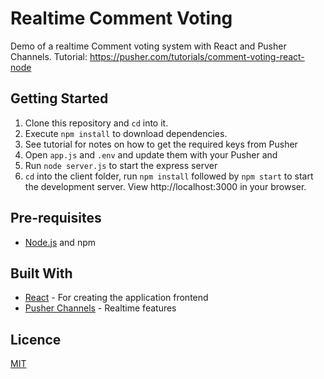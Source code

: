# Realtime Comment Voting

Demo of a realtime Comment voting system with React and Pusher Channels. Tutorial: https://pusher.com/tutorials/comment-voting-react-node

## Getting Started

1. Clone this repository and `cd` into it.
2. Execute `npm install` to download dependencies.
3. See tutorial for notes on how to get the required keys from Pusher
4. Open `app.js` and `.env` and update them with your Pusher and
5. Run `node server.js` to start the express server
6. `cd` into the client folder, run `npm install` followed by `npm start` to start the development server. View http://localhost:3000 in your browser.

## Pre-requisites

- [Node.js](https://nodejs.org/en) and npm

## Built With

- [React](https://reactjs.org) - For creating the application frontend
- [Pusher Channels](https://pusher.com/docs) - Realtime features

## Licence

[MIT](https://opensource.org/licenses/MIT)


